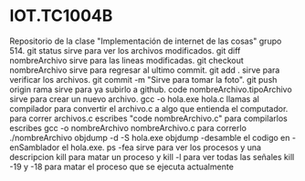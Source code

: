 # IOT.TC1004B

Repositorio de la clase "Implementación de internet de las cosas" grupo 514.
git status sirve para ver los archivos modificados.
git diff nombreArchivo sirve para las lineas modificadas.
git checkout nombreArchivo sirve para regresar al ultimo commit.
git add . sirve para verificar los archivos.
git commit -m "Sirve para tomar la foto".
git push origin rama sirve para ya subirlo a github.
code nombreArchivo.tipoArchivo sirve para crear un nuevo archivo.
gcc -o hola.exe hola.c llamas al compilador para convertir el archivo.c a algo que entienda el computador.
para correr archivos.c escribes "code nombreArchivo.c"
para compilarlos escribes gcc -o nombreArchivo nombreArchivo.c
para correrlo ./nombreArchivo 
objdump -d -S hola.exe objdump -desamble el codigo en -enSamblador el hola.exe.
ps -fea sirve para ver los procesos y una descripcion
kill para matar un proceso y kill -l para ver todas las señales
kill -19 y -18 para matar el proceso que se ejecuta actualmente